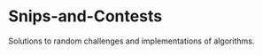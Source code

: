 Snips-and-Contests
==================

Solutions to random challenges and implementations of algorithms.